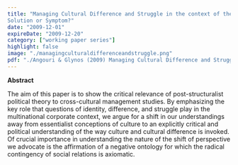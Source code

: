 ```yaml
---
title: "Managing Cultural Difference and Struggle in the context of the Multinational Corporate Workplace:
Solution or Symptom?"
date: "2009-12-01"
expireDate: "2009-12-20"
category: ["working paper series"]
highlight: false
image: "./managingculturaldifferenceandstruggle.png"
pdf: "./Angouri & Glynos (2009) Managing Cultural Difference and Struggle in the context of the Multinational Corporate Workplace - Solution or Symptom.pdf"
---
```


**Abstract**

The aim of this paper is to show the critical relevance of post-structuralist political theory to cross-cultural management studies. By emphasizing the key role that questions of identity, difference, and struggle play in the multinational corporate context, we argue for a shift in our understandings away from essentialist conceptions of culture to an explicitly critical and political understanding of the way culture and cultural difference is invoked. Of crucial importance in understanding the nature of the shift of perspective we advocate is the affirmation of a negative ontology for which the radical contingency of social relations is axiomatic.